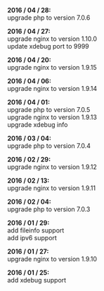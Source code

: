 **2016 / 04 / 28:**      
upgrade php to version 7.0.6   

**2016 / 04 / 27:**      
upgrade nginx to version 1.10.0  
update xdebug port to 9999

**2016 / 04 / 20:**      
upgrade nginx to version 1.9.15  

**2016 / 04 / 06:**      
upgrade nginx to version 1.9.14   

**2016 / 04 / 01:**     
upgrade php to version 7.0.5   
upgrade nginx to version 1.9.13   
upgrade xdebug info   

**2016 / 03 / 04:**     
upgrade php to version 7.0.4   

**2016 / 02 / 29:**     
upgrade nginx to version 1.9.12   

**2016 / 02 / 13:**     
upgrade nginx to version 1.9.11   

**2016 / 02 / 04:**      
upgrade php to version 7.0.3   

**2016 / 01 / 29:**     
add fileinfo support   
add ipv6 support   

**2016 / 01 / 27:**     
upgrade nginx to version 1.9.10   

**2016 / 01 / 25:**    
add xdebug support   
